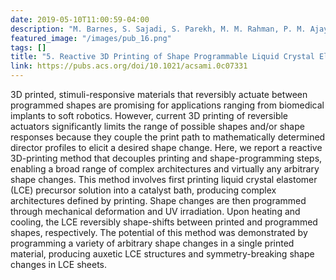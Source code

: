 ```yaml
---
date: 2019-05-10T11:00:59-04:00
description: "M. Barnes, S. Sajadi, S. Parekh, M. M. Rahman, P. M. Ajayan, R. Verduzco"
featured_image: "/images/pub_16.png"
tags: []
title: "5. Reactive 3D Printing of Shape Programmable Liquid Crystal Elastomer Actuators"
link: https://pubs.acs.org/doi/10.1021/acsami.0c07331
---
```


 3D printed, stimuli-responsive materials that reversibly actuate between programmed shapes are promising for applications ranging from biomedical implants to soft robotics. However, current 3D printing of reversible actuators significantly limits the range of possible shapes and/or shape responses because they couple the print path to mathematically determined director profiles to elicit a desired shape change. Here, we report a reactive 3D-printing method that decouples printing and shape-programming steps, enabling a broad range of complex architectures and virtually any arbitrary shape changes. This method involves first printing liquid crystal elastomer (LCE) precursor solution into a catalyst bath, producing complex architectures defined by printing. Shape changes are then programmed through mechanical deformation and UV irradiation. Upon heating and cooling, the LCE reversibly shape-shifts between printed and programmed shapes, respectively. The potential of this method was demonstrated by programming a variety of arbitrary shape changes in a single printed material, producing auxetic LCE structures and symmetry-breaking shape changes in LCE sheets.
